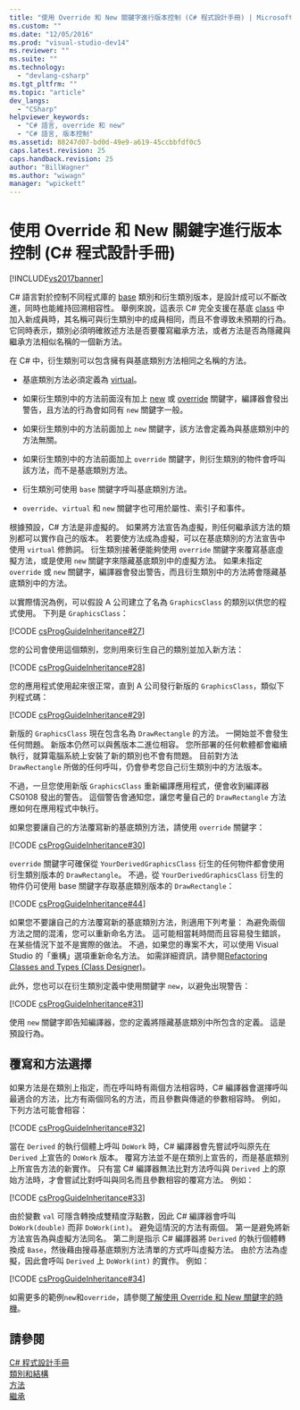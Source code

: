 ```yaml
---
title: "使用 Override 和 New 關鍵字進行版本控制 (C# 程式設計手冊) | Microsoft Docs"
ms.custom: ""
ms.date: "12/05/2016"
ms.prod: "visual-studio-dev14"
ms.reviewer: ""
ms.suite: ""
ms.technology: 
  - "devlang-csharp"
ms.tgt_pltfrm: ""
ms.topic: "article"
dev_langs: 
  - "CSharp"
helpviewer_keywords: 
  - "C# 語言, override 和 new"
  - "C# 語言, 版本控制"
ms.assetid: 88247d07-bd0d-49e9-a619-45ccbbfdf0c5
caps.latest.revision: 25
caps.handback.revision: 25
author: "BillWagner"
ms.author: "wiwagn"
manager: "wpickett"
---
```

# 使用 Override 和 New 關鍵字進行版本控制 (C# 程式設計手冊)
[!INCLUDE[vs2017banner](../../../csharp/includes/vs2017banner.md)]

C\# 語言對於控制不同程式庫的 [base](../../../csharp/language-reference/keywords/base.md) 類別和衍生類別版本，是設計成可以不斷改進，同時也能維持回溯相容性。  舉例來說，這表示 C\# 完全支援在基底 [class](../../../csharp/language-reference/keywords/class.md) 中加入新成員時，其名稱可與衍生類別中的成員相同，而且不會導致未預期的行為。  它同時表示，類別必須明確敘述方法是否要覆寫繼承方法，或者方法是否為隱藏與繼承方法相似名稱的一個新方法。  
  
 在 C\# 中，衍生類別可以包含擁有與基底類別方法相同之名稱的方法。  
  
-   基底類別方法必須定義為 [virtual](../../../csharp/language-reference/keywords/virtual.md)。  
  
-   如果衍生類別中的方法前面沒有加上 [new](../../../csharp/language-reference/keywords/new.md) 或 [override](../../../csharp/language-reference/keywords/override.md) 關鍵字，編譯器會發出警告，且方法的行為會如同有 `new` 關鍵字一般。  
  
-   如果衍生類別中的方法前面加上 `new` 關鍵字，該方法會定義為與基底類別中的方法無關。  
  
-   如果衍生類別中的方法前面加上 `override` 關鍵字，則衍生類別的物件會呼叫該方法，而不是基底類別方法。  
  
-   衍生類別可使用 `base` 關鍵字呼叫基底類別方法。  
  
-   `override`、`virtual` 和 `new` 關鍵字也可用於屬性、索引子和事件。  
  
 根據預設，C\# 方法是非虛擬的。  如果將方法宣告為虛擬，則任何繼承該方法的類別都可以實作自己的版本。  若要使方法成為虛擬，可以在基底類別的方法宣告中使用 `virtual` 修飾詞。  衍生類別接著便能夠使用 `override` 關鍵字來覆寫基底虛擬方法，或是使用 `new` 關鍵字來隱藏基底類別中的虛擬方法。  如果未指定 `override` 或 `new` 關鍵字，編譯器會發出警告，而且衍生類別中的方法將會隱藏基底類別中的方法。  
  
 以實際情況為例，可以假設 A 公司建立了名為 `GraphicsClass` 的類別以供您的程式使用。  下列是 `GraphicsClass`：  
  
 [!CODE [csProgGuideInheritance#27](../CodeSnippet/VS_Snippets_VBCSharp/csProgGuideInheritance#27)]  
  
 您的公司會使用這個類別，您則用來衍生自己的類別並加入新方法：  
  
 [!CODE [csProgGuideInheritance#28](../CodeSnippet/VS_Snippets_VBCSharp/csProgGuideInheritance#28)]  
  
 您的應用程式使用起來很正常，直到 A 公司發行新版的 `GraphicsClass`，類似下列程式碼：  
  
 [!CODE [csProgGuideInheritance#29](../CodeSnippet/VS_Snippets_VBCSharp/csProgGuideInheritance#29)]  
  
 新版的 `GraphicsClass` 現在包含名為 `DrawRectangle` 的方法。  一開始並不會發生任何問題。  新版本仍然可以與舊版本二進位相容。  您所部署的任何軟體都會繼續執行，就算電腦系統上安裝了新的類別也不會有問題。  目前對方法 `DrawRectangle` 所做的任何呼叫，仍會參考您自己衍生類別中的方法版本。  
  
 不過，一旦您使用新版 `GraphicsClass` 重新編譯應用程式，便會收到編譯器 CS0108 發出的警告。  這個警告會通知您，讓您考量自己的 `DrawRectangle` 方法應如何在應用程式中執行。  
  
 如果您要讓自己的方法覆寫新的基底類別方法，請使用 `override` 關鍵字：  
  
 [!CODE [csProgGuideInheritance#30](../CodeSnippet/VS_Snippets_VBCSharp/csProgGuideInheritance#30)]  
  
 `override` 關鍵字可確保從 `YourDerivedGraphicsClass` 衍生的任何物件都會使用衍生類別版本的 `DrawRectangle`。  不過，從 `YourDerivedGraphicsClass` 衍生的物件仍可使用 base 關鍵字存取基底類別版本的 `DrawRectangle`：  
  
 [!CODE [csProgGuideInheritance#44](../CodeSnippet/VS_Snippets_VBCSharp/csProgGuideInheritance#44)]  
  
 如果您不要讓自己的方法覆寫新的基底類別方法，則適用下列考量：  為避免兩個方法之間的混淆，您可以重新命名方法。  這可能相當耗時間而且容易發生錯誤，在某些情況下並不是實際的做法。  不過，如果您的專案不大，可以使用 Visual Studio 的「重構」選項重新命名方法。  如需詳細資訊，請參閱[Refactoring Classes and Types \(Class Designer\)](/visual-studio/ide/refactoring-classes-and-types-class-designer)。  
  
 此外，您也可以在衍生類別定義中使用關鍵字 `new`，以避免出現警告：  
  
 [!CODE [csProgGuideInheritance#31](../CodeSnippet/VS_Snippets_VBCSharp/csProgGuideInheritance#31)]  
  
 使用 `new` 關鍵字即告知編譯器，您的定義將隱藏基底類別中所包含的定義。  這是預設行為。  
  
## 覆寫和方法選擇  
 如果方法是在類別上指定，而在呼叫時有兩個方法相容時，C\# 編譯器會選擇呼叫最適合的方法，比方有兩個同名的方法，而且參數與傳遞的參數相容時。  例如，下列方法可能會相容：  
  
 [!CODE [csProgGuideInheritance#32](../CodeSnippet/VS_Snippets_VBCSharp/csProgGuideInheritance#32)]  
  
 當在 `Derived` 的執行個體上呼叫 `DoWork` 時，C\# 編譯器會先嘗試呼叫原先在 `Derived` 上宣告的 `DoWork` 版本。  覆寫方法並不是在類別上宣告的，而是基底類別上所宣告方法的新實作。  只有當 C\# 編譯器無法比對方法呼叫與 `Derived` 上的原始方法時，才會嘗試比對呼叫與同名而且參數相容的覆寫方法。  例如：  
  
 [!CODE [csProgGuideInheritance#33](../CodeSnippet/VS_Snippets_VBCSharp/csProgGuideInheritance#33)]  
  
 由於變數 `val` 可隱含轉換成雙精度浮點數，因此 C\# 編譯器會呼叫 `DoWork(double)` 而非 `DoWork(int)`。  避免這情況的方法有兩個。  第一是避免將新方法宣告為與虛擬方法同名。  第二則是指示 C\# 編譯器將 `Derived` 的執行個體轉換成 `Base`，然後藉由搜尋基底類別方法清單的方式呼叫虛擬方法。  由於方法為虛擬，因此會呼叫 `Derived` 上 `DoWork(int)` 的實作。  例如：  
  
 [!CODE [csProgGuideInheritance#34](../CodeSnippet/VS_Snippets_VBCSharp/csProgGuideInheritance#34)]  
  
 如需更多的範例`new`和`override`，請參閱[了解使用 Override 和 New 關鍵字的時機](../../../csharp/programming-guide/classes-and-structs/knowing-when-to-use-override-and-new-keywords.md)。  
  
## 請參閱  
 [C\# 程式設計手冊](../../../csharp/programming-guide/index.md)   
 [類別和結構](../../../csharp/programming-guide/classes-and-structs/index.md)   
 [方法](../../../csharp/programming-guide/classes-and-structs/methods.md)   
 [繼承](../../../fsharp/language-reference/inheritance.md)